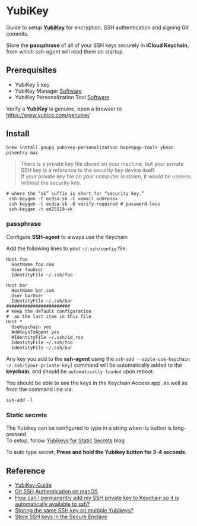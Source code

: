 # YubiKey

Guide to setup **[YubiKey](https://developers.yubico.com/PGP/)** for encryption, SSH authentication and signing Git commits. 

Store the **passphrase** of all of your SSH keys securely in **iCloud Keychain**, from which _ssh-agent_ will read them on startup.

## Prerequisites 

- YubiKey 5 key
- YubiKey Manager [Software](https://www.yubico.com/support/download/yubikey-manager/)
- YubiKey Personalization Tool [Software](https://www.yubico.com/support/download/yubikey-personalization-tools/)

Verify a **YubiKey** is genuine, open a browser to https://www.yubico.com/genuine/

## Install

```shell
brew install gnupg yubikey-personalization hopenpgp-tools ykman pinentry-mac
```

> There is a private key file stored on your machine, but your private SSH key is a reference to the security key device itself.<br/>
> If your private key file on your computer is stolen, it would be useless without the security key.

```shell
# where the “sk” suffix is short for “security key.”
 ssh-keygen -t ecdsa-sk -C <email address> 
 ssh-keygen -t ecdsa-sk -O verify-required # password-less
 ssh-keygen -t ed25519-sk
```

### passphrase

Configure **SSH-agent** to always use the Keychain

Add the following lines to your `~/.ssh/config` file:
```shell
Host foo
  HostName foo.com
  User fooUser
  IdentityFile ~/.ssh/foo

Host bar
  HostName bar.com
  User barUser
  IdentityFile ~/.ssh/bar
########################
# Keep the default configuration 
#  as the last item in this file
Host *
  UseKeychain yes
  AddKeysToAgent yes
  #IdentityFile ~/.ssh/id_rsa
  IdentityFile ~/.ssh/foo
  IdentityFile ~/.ssh/bar
```

Any key you add to the **ssh-agent** using the `ssh-add --apple-use-keychain ~/.ssh/[your-private-key]` command will be automatically added to the **keychain**, and should be `automatically loaded` upon reboot.

You should be able to see the keys in the Keychain Access app, as well as from the command line via:
```shell
ssh-add -l
```

### Static secrets

The Yubikey can be configured to type in a string when its button is long-pressed.<br/>
To setup, follow [Yubikeys for Static Secrets](https://www.engineerbetter.com/blog/yubikey-static-secret/) blog

To auto type secret, **Press and hold the Yubikey button for 3-4 seconds.**

## Reference 
- [YubiKey-Guide](https://github.com/drduh/YubiKey-Guide)
- [Git SSH Authentication on macOS](https://medium.com/codex/git-authentication-on-macos-setting-up-ssh-to-connect-to-your-github-account-d7f5df029320)
- [How can I permanently add my SSH private key to Keychain so it is automatically available to ssh?](https://apple.stackexchange.com/questions/48502/how-can-i-permanently-add-my-ssh-private-key-to-keychain-so-it-is-automatically)
- [Storing the same SSH key on multiple Yubikeys?](https://www.reddit.com/r/yubikey/comments/qt9hye/storing_the_same_ssh_key_on_multiple_yubikeys/)
- [Store SSH keys in the Secure Enclave](https://github.com/maxgoedjen/secretive)